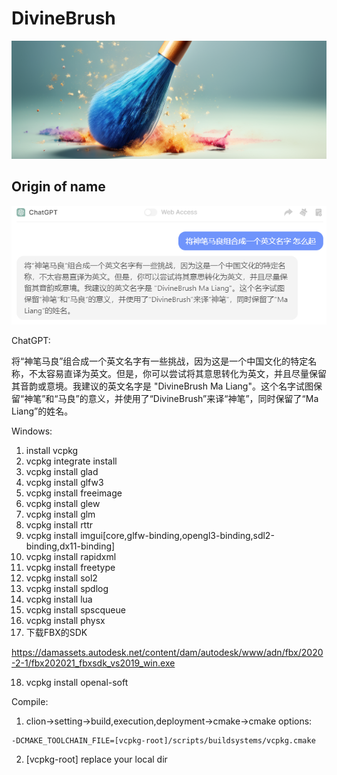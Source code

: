 # DivineBrush

![divinebrush_logo](./doc/pic/divinebrush_logo.png)

## Origin of name

![name_gpt](./doc/pic/name_gpt.png)

ChatGPT: 

​        将“神笔马良”组合成一个英文名字有一些挑战，因为这是一个中国文化的特定名称，不太容易直译为英文。但是，你可以尝试将其意思转化为英文，并且尽量保留其音韵或意境。我建议的英文名字是 "DivineBrush Ma Liang"。这个名字试图保留“神笔”和“马良”的意义，并使用了“DivineBrush”来译“神笔”，同时保留了“Ma Liang”的姓名。



Windows:

1. install vcpkg
2. vcpkg integrate install
3. vcpkg install glad
4. vcpkg install glfw3
5. vcpkg install freeimage
6. vcpkg install glew
7. vcpkg install glm
8. vcpkg install rttr
9. vcpkg install imgui[core,glfw-binding,opengl3-binding,sdl2-binding,dx11-binding]
10. vcpkg install rapidxml
11. vcpkg install freetype
12. vcpkg install sol2
13. vcpkg install spdlog
14. vcpkg install lua
15. vcpkg install spscqueue
16. vcpkg install physx
17. 下载FBX的SDK

https://damassets.autodesk.net/content/dam/autodesk/www/adn/fbx/2020-2-1/fbx202021_fbxsdk_vs2019_win.exe

18. vcpkg install openal-soft

    

Compile:

1. clion->setting->build,execution,deployment->cmake->cmake options:

```
-DCMAKE_TOOLCHAIN_FILE=[vcpkg-root]/scripts/buildsystems/vcpkg.cmake
```

2. [vcpkg-root] replace your local dir

